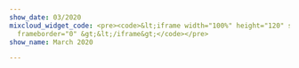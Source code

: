 ```yaml
---
show_date: 03/2020
mixcloud_widget_code: <pre><code>&lt;iframe width="100%" height="120" src="https://www.mixcloud.com/widget/iframe/?hide_cover=1&amp;light=1&amp;feed=%2FMusicBoxRadioUK%2Fbass-cycle-monday-16th-march-2020%2F"
  frameborder="0" &gt;&lt;/iframe&gt;</code></pre>
show_name: March 2020

---
```

